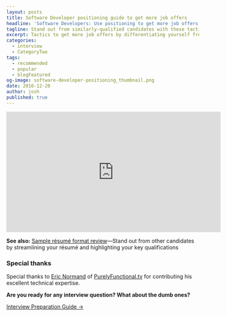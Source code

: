```yaml
---
layout: posts
title: Software Developer positioning guide to get more job offers
headline: 'Software Developers: Use positioning to get more job offers'
tagline: Stand out from similarly-qualified candidates with these tactics
excerpt: Tactics to get more job offers by differentiating yourself from other candidates
categories:
  - interview
  - CategoryTwo
tags:
  - recommended
  - popular
  - blogFeatured
og-image: software-developer-positioning_thumbnail.png
date: 2016-12-20
author: josh
published: true
---
```

<iframe width="560" height="315" src="https://www.youtube.com/embed/b4pKH_mvlVo" title="Software Developer positioning to get more job offers" frameborder="0" allow="accelerometer; autoplay; clipboard-write; encrypted-media; gyroscope; picture-in-picture" allowfullscreen></iframe>

**See also:** [Sample résumé format review](/sample-resume-format-review/)—Stand out from other candidates by streamlining your résumé and highlighting your key qualifications

### Special thanks

Special thanks to [Eric Normand](https://twitter.com/ericnormand) of [PurelyFunctional.tv](https://purelyfunctional.tv) for contributing his excellent technical expertise.

<div class='guide-link'>
<p><strong>Are you ready for any interview question? What about the dumb ones?</strong></p>
<p><a href="/interview-preparation-guide/">Interview Preparation Guide →</a></p>
</div>

<div class="inline-ad hidden"></div>